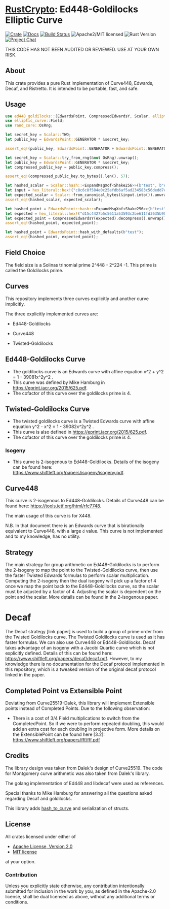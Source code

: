 # [RustCrypto]: Ed448-Goldilocks Elliptic Curve

[![Crate][crate-image]][crate-link]
[![Docs][docs-image]][docs-link]
[![Build Status][build-image]][build-link]
![Apache2/MIT licensed][license-image]
![Rust Version][rustc-image]
[![Project Chat][chat-image]][chat-link]

THIS CODE HAS NOT BEEN AUDITED OR REVIEWED. USE AT YOUR OWN RISK.

## About

This crate provides a pure Rust implementation of Curve448, Edwards, Decaf, and Ristretto.
It is intended to be portable, fast, and safe.

## Usage

```rust
use ed448_goldilocks::{EdwardsPoint, CompressedEdwardsY, Scalar, elliptic_curve::hash2curve::ExpandMsgXof, sha3::Shake256};
use elliptic_curve::Field;
use rand_core::OsRng;

let secret_key = Scalar::TWO;
let public_key = EdwardsPoint::GENERATOR * &secret_key;

assert_eq!(public_key, EdwardsPoint::GENERATOR + EdwardsPoint::GENERATOR);

let secret_key = Scalar::try_from_rng(&mut OsRng).unwrap();
let public_key = EdwardsPoint::GENERATOR * &secret_key;
let compressed_public_key = public_key.compress();

assert_eq!(compressed_public_key.to_bytes().len(), 57);

let hashed_scalar = Scalar::hash::<ExpandMsgXof<Shake256>>(b"test", b"edwards448_XOF:SHAKE256_ELL2_RO_");
let input = hex_literal::hex!("c8c6c8f584e0c25efdb6af5ad234583c56dedd7c33e0c893468e96740fa0cf7f1a560667da40b7bde340a39252e89262fcf707d1180fd43400");
let expected_scalar = Scalar::from_canonical_bytes(&input.into()).unwrap();
assert_eq!(hashed_scalar, expected_scalar);

let hashed_point = EdwardsPoint::hash::<ExpandMsgXof<Shake256>>(b"test", b"edwards448_XOF:SHAKE256_ELL2_RO_");
let expected = hex_literal::hex!("d15c4427b5c5611a53593c2be611fd3635b90272d331c7e6721ad3735e95dd8b9821f8e4e27501ce01aa3c913114052dce2e91e8ca050f4980");
let expected_point = CompressedEdwardsY(expected).decompress().unwrap();
assert_eq!(hashed_point, expected_point);

let hashed_point = EdwardsPoint::hash_with_defaults(b"test");
assert_eq!(hashed_point, expected_point);
```

## Field Choice

The field size is a Solinas trinomial prime 2^448 - 2^224 -1. This prime is called the Goldilocks prime.

## Curves

This repository implements three curves explicitly and another curve implicitly.

The three explicitly implemented curves are:

- Ed448-Goldilocks

- Curve448

- Twisted-Goldilocks


## Ed448-Goldilocks Curve

- The goldilocks curve is an Edwards curve with affine equation x^2 + y^2 = 1 - 39081x^2y^2 .
- This curve was defined by Mike Hamburg in <https://eprint.iacr.org/2015/625.pdf>. 
- The cofactor of this curve over the goldilocks prime is 4.

## Twisted-Goldilocks Curve

- The twisted goldilocks curve is a Twisted Edwards curve with affine equation y^2 - x^2 = 1 - 39082x^2y^2 .
- This curve is also defined in <https://eprint.iacr.org/2015/625.pdf>.
- The cofactor of this curve over the goldilocks prime is 4.

### Isogeny

- This curve is 2-isogenous to Ed448-Goldilocks. Details of the isogeny can be found here: <https://www.shiftleft.org/papers/isogeny/isogeny.pdf>.

## Curve448

This curve is 2-isogenous to Ed448-Goldilocks. Details of Curve448 can be found here: <https://tools.ietf.org/html/rfc7748>.

The main usage of this curve is for X448.

N.B. In that document there is an Edwards curve that is birationally equivalent to Curve448, with a large `d` value. This curve is not implemented and to my knowledge, has no utility.

## Strategy

The main strategy for group arithmetic on Ed448-Goldilocks is to perform the 2-isogeny to map the point to the Twisted-Goldilocks curve, then use the faster Twisted Edwards formulas to perform scalar multiplication. Computing the 2-isogeny then the dual isogeny will pick up a factor of 4 once we map the point back to the Ed448-Goldilocks curve, so the scalar must be adjusted by a factor of 4. Adjusting the scalar is dependent on the point and the scalar. More details can be found in the 2-isogenous paper.

# Decaf

The Decaf strategy [link paper] is used to build a group of prime order from the Twisted Goldilocks curve. The Twisted Goldilocks curve is used as it has faster formulas. We can also use Curve448 or Ed448-Goldilocks. Decaf takes advantage of an isogeny with a Jacobi Quartic curve which is not explicitly defined. Details of this can be found here: <https://www.shiftleft.org/papers/decaf/decaf.pdf>. However, to my knowledge there is no documentation for the Decaf protocol implemented in this repository, which is a tweaked version of the original decaf protocol linked in the paper.

## Completed Point vs Extensible Point

Deviating from Curve25519-Dalek, this library will implement Extensible points instead of Completed Points. Due to the following observation:

- There is a cost of 3/4 Field multiplications to switch from the CompletedPoint. So if we were to perform repeated doubling, this would add an extra cost for each doubling in projective form. More details on the ExtensiblePoint can be found here [3.2]: <https://www.shiftleft.org/papers/fff/fff.pdf>

## Credits

The library design was taken from Dalek's design of Curve25519. The code for Montgomery curve arithmetic was also taken from Dalek's library.

The golang implementation of Ed448 and libdecaf were used as references.

Special thanks to Mike Hamburg for answering all the questions asked regarding Decaf and goldilocks.

This library adds [hash_to_curve](https://datatracker.ietf.org/doc/rfc9380/) and serialization of structs.

## License

All crates licensed under either of

* [Apache License, Version 2.0](http://www.apache.org/licenses/LICENSE-2.0)
* [MIT license](http://opensource.org/licenses/MIT)

at your option.

### Contribution

Unless you explicitly state otherwise, any contribution intentionally submitted
for inclusion in the work by you, as defined in the Apache-2.0 license, shall be
dual licensed as above, without any additional terms or conditions.

[//]: # (badges)

[crate-image]: https://img.shields.io/crates/v/ed448-goldilocks?logo=rust
[crate-link]: https://crates.io/crates/ed448-goldilocks
[docs-image]: https://docs.rs/ed448-goldilocks/badge.svg
[docs-link]: https://docs.rs/ed448-goldilocks/
[build-image]: https://github.com/RustCrypto/elliptic-curves/actions/workflows/ed448-goldilocks.yml/badge.svg
[build-link]: https://github.com/RustCrypto/elliptic-curves/actions/workflows/ed448-goldilocks.yml
[license-image]: https://img.shields.io/badge/license-Apache2.0/MIT-blue.svg
[rustc-image]: https://img.shields.io/badge/rustc-1.85+-blue.svg
[chat-image]: https://img.shields.io/badge/zulip-join_chat-blue.svg
[chat-link]: https://rustcrypto.zulipchat.com/#narrow/stream/260040-elliptic-curves

[//]: # (links)

[RustCrypto]: https://github.com/RustCrypto
